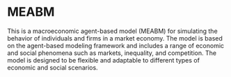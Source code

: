 # MEABM
This is a macroeconomic agent-based model (MEABM) for simulating the behavior of individuals and firms in a market economy. The model is based on the agent-based modeling framework and includes a range of economic and social phenomena such as markets, inequality, and competition. The model is designed to be flexible and adaptable to different types of economic and social scenarios.
